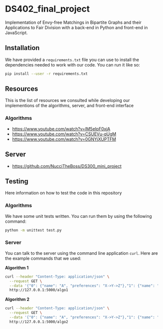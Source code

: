 # DS402_final_project
Implementation of Envy-free Matchings in Bipartite Graphs and their Applications to Fair Division with a back-end in Python and front-end in JavaScript.

## Installation

We have provided a `requirements.txt` file you can use to install the dependencies needed to work with our code. You can run it like so:

```bash
pip install --user -r requirements.txt
```

## Resources

This is the list of resources we consulted while developing our implementions of the algorithms, server, and front-end interface

### Algorithms

* https://www.youtube.com/watch?v=lM5eIpF0xjA
* https://www.youtube.com/watch?v=CSUEVu-qUgM
* https://www.youtube.com/watch?v=0GNYjXUPTFM

## Server

* https://github.com/NucciTheBoss/DS300_mini_project

## Testing

Here information on how to test the code in this repository

### Algorithms

We have some unit tests written. You can run them by using the following command:

```bash
python -m unittest test.py
```

### Server

You can talk to the server using the command line application `curl`. Here are the example commands that we used:


**Algorithm 1**
```bash
curl --header "Content-Type: application/json" \
  --request GET \
  --data '{"0": {"name": "A", "preferences": "X->Y->Z"},"1": {"name": "B", "preferences": "W->Y->Z"},"2": {"name": "C", "preferences": "Z->X->W"}}' \
  http://127.0.0.1:5000/algo1
```

**Algorithm 2**
```bash
curl --header "Content-Type: application/json" \
  --request GET \
  --data '{"0": {"name": "A", "preferences": "X->Y->Z"},"1": {"name": "B", "preferences": "W->Y->Z"},"2": {"name": "C", "preferences": "Z->X->W"}}' \
  http://127.0.0.1:5000/algo2
```
